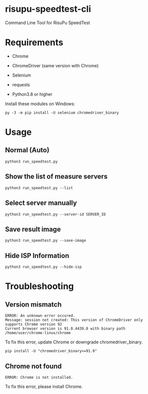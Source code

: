 # risupu-speedtest-cli
Command Line Tool for RisuPu SpeedTest

# Requirements
- Chrome

- ChromeDriver (same version with Chrome)

- Selenium

- requests

- Python3.8 or higher

Install these modules on Windows:

```
py -3 -m pip install -U selenium chromedriver_binary
```

# Usage
## Normal (Auto)
`python3 run_speedtest.py`

## Show the list of measure servers
`python3 run_speedtest.py --list`

## Select server manually
`python3 run_speedtest.py --server-id SERVER_ID`

## Save result image
`python3 run_speedtest.py --save-image`

## Hide ISP Information
`python3 run_speedtest.py --hide-isp`

# Troubleshooting
## Version mismatch
```
ERROR: An unknown error occured.
Message: session not created: This version of ChromeDriver only supports Chrome version 92
Current browser version is 91.0.4439.0 with binary path /home/user/chrome-linux/chrome
```

To fix this error, update Chrome or downgrade chromedriver_binary.

```
pip install -U "chromedriver_binary<=91.9"
```

## Chrome not found
```
ERROR: Chrome is not installed.
```

To fix this error, please install Chrome.
